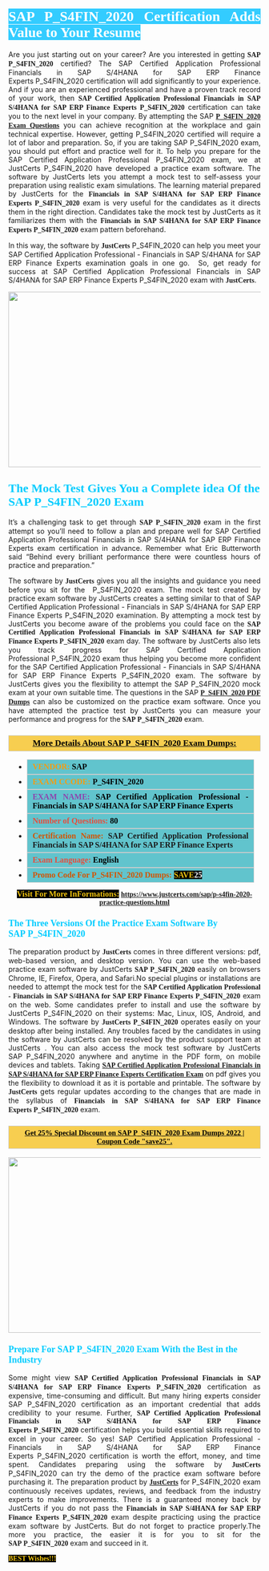 <h1 style="text-align: justify;"><span style="color:#ffffff;"><span style="font-family:Georgia,serif;"><strong><span style="background-color:#33ccff;">SAP P_S4FIN_2020 Certification Adds Value to Your Resume</span></strong></span></span></h1>

<p style="text-align: justify;">Are you just starting out on your career? Are you interested in getting<span style="font-family:Georgia,serif;"><strong> SAP P_S4FIN_2020</strong></span> certified? The SAP Certified Application Professional Financials in SAP S/4HANA for SAP ERP Finance Experts P_S4FIN_2020 certification will add significantly to your experience. And if you are an experienced professional and have a proven track record of your work, then <span style="font-family:Georgia,serif;"><strong>SAP Certified Application Professional Financials in SAP S/4HANA for SAP ERP Finance Experts P_S4FIN_2020</strong></span> certification can take you to the next level in your company. By attempting the SAP <span style="font-family:Georgia,serif;"><strong><a href="https://www.justcerts.com/sap/p-s4fin-2020-practice-questions.html">P_S4FIN_2020 Exam Questions</a></strong></span> you can achieve recognition at the workplace and gain technical expertise. However, getting P_S4FIN_2020 certified will require a lot of labor and preparation. So, if you are taking SAP P_S4FIN_2020 exam, you should put effort and practice well for it. To help you prepare for the SAP Certified Application Professional P_S4FIN_2020 exam, we at JustCerts P_S4FIN_2020 have developed a practice exam software. The software by JustCerts lets you attempt a mock test to self-assess your preparation using realistic exam simulations. The learning material prepared by JustCerts for the <span style="font-family:Georgia,serif;"><strong>Financials in SAP S/4HANA for SAP ERP Finance Experts P_S4FIN_2020</strong></span> exam is very useful for the candidates as it directs them in the right direction. Candidates take the mock test by JustCerts as it familiarizes them with the <span style="font-family:Georgia,serif;"><strong>Financials in SAP S/4HANA for SAP ERP Finance Experts P_S4FIN_2020</strong></span> exam pattern beforehand.</p>

<p style="text-align: justify;">In this way, the software by <span style="font-size:14px;"><span style="font-family:Georgia,serif;"><strong>JustCerts</strong></span></span> P_S4FIN_2020 can help you meet your SAP Certified Application Professional - Financials in SAP S/4HANA for SAP ERP Finance Experts examination goals in one go.  So, get ready for success at SAP Certified Application Professional Financials in SAP S/4HANA for SAP ERP Finance Experts P_S4FIN_2020 exam with <span style="font-size:14px;"><span style="font-family:Georgia,serif;"><strong>JustCerts</strong></span></span>.</p>

<p style="text-align: center;"><a href="https://www.justcerts.com/sap/p-s4fin-2020-practice-questions.html"><img alt="" src="https://i.imgur.com/tWVNC2Y.jpg" style="width: 720px; height: 350px;" /></a></p>

<h2 style="margin-right:0in; margin-left:0in"><span style="color:#00ccff;"><span style="font-family:Georgia,serif;"><strong><span style="font-size:18pt">The Mock Test Gives You a Complete idea Of the SAP P_S4FIN_2020 Exam</span></strong></span></span></h2>

<p style="text-align: justify;">It’s a challenging task to get through <span style="font-family:Georgia,serif;"><strong>SAP P_S4FIN_2020 </strong></span>exam in the first attempt so you’ll need to follow a plan and prepare well for SAP Certified Application Professional Financials in SAP S/4HANA for SAP ERP Finance Experts exam certification in advance. Remember what Eric Butterworth said “Behind every brilliant performance there were countless hours of practice and preparation.”</p>

<p style="text-align: justify;">The software by <span style="font-size:14px;"><span style="font-family:Georgia,serif;"><strong>JustCerts</strong></span></span> gives you all the insights and guidance you need before you sit for the  P_S4FIN_2020 exam. The mock test created by practice exam software by JustCerts creates a setting similar to that of SAP Certified Application Professional - Financials in SAP S/4HANA for SAP ERP Finance Experts P_S4FIN_2020 examination. By attempting a mock test by JustCerts you become aware of the problems you could face on the <span style="font-family:Georgia,serif;"><strong>SAP Certified Application Professional Financials in SAP S/4HANA for SAP ERP Finance Experts P_S4FIN_2020</strong></span> exam day. The software by JustCerts also lets you track progress for SAP Certified Application Professional P_S4FIN_2020 exam thus helping you become more confident for the SAP Certified Application Professional - Financials in SAP S/4HANA for SAP ERP Finance Experts P_S4FIN_2020 exam. The software by JustCerts gives you the flexibility to attempt the SAP P_S4FIN_2020 mock exam at your own suitable time. The questions in the SAP <strong><span style="font-family:Georgia,serif;"><a href="https://www.justcerts.com/sap/p-s4fin-2020-practice-questions.html">P_S4FIN_2020 PDF Dumps</a></span></strong> can also be customized on the practice exam software. Once you have attempted the practice test by JustCerts you can measure your performance and progress for the <span style="font-family:Georgia,serif;"><strong>SAP P_S4FIN_2020</strong></span> exam.</p>

<h3 style="background: #f7ce50; border: 1px solid rgb(204, 204, 204); padding: 5px 10px; text-align: center;"><span style="font-family:Georgia,serif;"><u><u><span style="color:#000000;"><span style="font-size:11pt"><span style="line-height:normal"><b><span style="font-size:13.0pt"><span cambria="">More Details About SAP P_S4FIN_2020 Exam Dumps:</span></span></b></span></span></span></u></u></span></h3>

<ul>
	<li style="margin:0cm 10pt">
	<div style="background:#61c4cd; border: 1px solid rgb(204, 204, 204); padding: 5px 10px; text-align: justify;"><span style="font-family:Georgia,serif;"><span style="font-size:11pt"><span style="line-height:normal"><b><span style="font-size:12.0pt"><span new="" roman="" times=""><span style="color:#f39c12;">VENDOR:</span> <span style="color:#000000;">SAP</span></span></span></b></span></span></span></div>
	</li>
	<li style="margin:0cm 10pt">
	<div style="background: #61c4cd; border: 1px solid rgb(204, 204, 204); padding: 5px 10px; text-align: justify;"><span style="font-family:Georgia,serif;"><span style="font-size:11pt"><span style="line-height:normal"><b><span style="font-size:12.0pt"><span new="" roman="" times=""><span style="color:#f39c12;">EXAM CCODE:</span> <span style="color:#000000;">P_S4FIN_2020</span></span></span></b></span></span></span></div>
	</li>
	<li style="margin:0cm 10pt">
	<div style="background: #61c4cd; border: 1px solid rgb(204, 204, 204); padding: 5px 10px; text-align: justify;"><span style="font-family:Georgia,serif;"><span style="font-size:11pt"><span style="line-height:normal"><b><span style="font-size:12.0pt"><span new="" roman="" times=""><span style="color:#8e44ad;">EXAM NAME:</span> <span style="color:#000000;">SAP Certified Application Professional - Financials in SAP S/4HANA for SAP ERP Finance Experts</span></span></span></b></span></span></span></div>
	</li>
	<li style="margin:0cm 10pt">
	<div style="background: #61c4cd; border: 1px solid rgb(204, 204, 204); padding: 5px 10px;"><span style="font-family:Georgia,serif;"><span style="font-size:11pt"><span style="line-height:normal"><b><span style="font-size:12.0pt"><span new="" roman="" times=""><span style="color:#e74c3c;">Number of Questions:</span><span style="color:#000000;"><span style="color:#f1c40f;"> </span>80</span></span></span></b></span></span></span></div>
	</li>
	<li style="margin:0cm 10pt">
	<div style="background: #61c4cd; border: 1px solid rgb(204, 204, 204); padding: 5px 10px; text-align: justify;"><span style="font-family:Georgia,serif;"><span style="font-size:11pt"><span style="line-height:normal"><b><span style="font-size:12.0pt"><span new="" roman="" times=""><span style="color:#d35400;">Certification Name:</span> SAP Certified Application Professional Financials in SAP S/4HANA for SAP ERP Finance Experts</span></span></b></span></span></span></div>
	</li>
	<li style="margin:0cm 10pt">
	<div style="background: #61c4cd; border: 1px solid rgb(204, 204, 204); padding: 5px 10px; text-align: justify;"><span style="font-family:Georgia,serif;"><span style="font-size:11pt"><span style="line-height:normal"><b><span style="font-size:12.0pt"><span new="" roman="" times=""><span style="color:#e74c3c;">Exam Language:</span> <span style="color:#000000;">English</span></span></span></b></span></span></span></div>
	</li>
	<li style="margin:0cm 10pt">
	<div style="background: #61c4cd; border: 1px solid rgb(204, 204, 204); padding: 5px 10px;"><span style="font-family:Georgia,serif;"><span style="font-size:11pt"><span style="line-height:normal"><b><span style="font-size:12.0pt"><span new="" roman="" times=""><span style="color:#d35400;">Promo Code For P_S4FIN_2020 Dumps:</span><span style="color:#f1c40f;"> <span style="background-color:#000000;">SAVE</span></span><span style="color:#ffffff;"><span style="background-color:#000000;">25</span></span></span></span></b></span></span></span></div>
	</li>
</ul>

<p style="text-align: center;"><span style="font-family:Georgia,serif;"><strong><span style="font-size:16px;"><span style="color:#f1c40f;"><span style="background-color:#000000;">Visit For More InFormations:</span></span></span> <a href="https://www.justcerts.com/sap/p-s4fin-2020-practice-questions.html">https://www.justcerts.com/sap/p-s4fin-2020-practice-questions.html</a></strong></span></p>

<h3 style="margin-right:0in; margin-left:0in"><span style="color:#00ccff;"><span style="font-family:Georgia,serif;"><strong><span style="font-size:13.5pt">The Three Versions Of the Practice Exam Software By SAP P_S4FIN_2020</span></strong></span></span></h3>

<p style="text-align: justify;">The preparation product by <span style="font-size:14px;"><span style="font-family:Georgia,serif;"><strong>JustCerts</strong></span></span> comes in three different versions: pdf, web-based version, and desktop version. You can use the web-based practice exam software by JustCerts <span style="font-family:Georgia,serif;"><strong>SAP P_S4FIN_2020</strong></span> easily on browsers Chrome, IE, Firefox, Opera, and Safari.No special plugins or installations are needed to attempt the mock test for the <span style="font-family:Georgia,serif;"><strong>SAP Certified Application Professional - Financials in SAP S/4HANA for SAP ERP Finance Experts P_S4FIN_2020</strong></span> exam on the web. Some candidates prefer to install and use the software by JustCerts P_S4FIN_2020 on their systems: Mac, Linux, IOS, Android, and Windows. The software by <span style="font-family:Georgia,serif;"><strong>JustCerts P_S4FIN_2020</strong></span> operates easily on your desktop after being installed. Any troubles faced by the candidates in using the software by JustCerts can be resolved by the product support team at JustCerts . You can also access the mock test software by JustCerts SAP P_S4FIN_2020 anywhere and anytime in the PDF form, on mobile devices and tablets. Taking <a href="https://www.justcerts.com/sap/sap-certified-application-professional-certification-exams.html"><span style="font-family:Georgia,serif;"><strong>SAP Certified Application Professional Financials in SAP S/4HANA for SAP ERP Finance Experts Certification Exam</strong></span></a> on pdf gives you the flexibility to download it as it is portable and printable. The software by <span style="font-size:14px;"><span style="font-family:Georgia,serif;"><strong>JustCerts</strong></span></span> gets regular updates according to the changes that are made in the syllabus of <span style="font-family:Georgia,serif;"><strong>Financials in SAP S/4HANA for SAP ERP Finance Experts P_S4FIN_2020</strong></span> exam.</p>

<h3 style="background: rgb(247, 206, 80); border: 1px solid rgb(204, 204, 204); padding: 5px 10px; text-align: center;"><span style="font-family:Georgia,serif;"><u><span style="color:#000000;"><span style="font-size:11pt;"><span style="line-height:normal;"><b><span cambria="">Get 25% Special Discount on SAP P_S4FIN_2020 Exam Dumps 2022 | Coupon Code "save25".</span></b></span></span></span></u></span></h3>

<p style="text-align: center;"><a href="https://www.justcerts.com/sap/p-s4fin-2020-practice-questions.html"><img alt="" src="https://i.imgur.com/fQyYzMS.jpg" style="width: 720px; height: 350px;" /></a></p>

<h3 style="margin-right:0in; margin-left:0in"><span style="color:#00ccff;"><span style="font-family:Georgia,serif;"><strong><span style="font-size:13.5pt">Prepare For SAP P_S4FIN_2020 Exam With the Best in the Industry</span></strong></span></span></h3>

<p style="text-align: justify;">Some might view <span style="font-family:Georgia,serif;"><strong>SAP Certified Application Professional Financials in SAP S/4HANA for SAP ERP Finance Experts P_S4FIN_2020</strong></span> certification as expensive, time-consuming and difficult. But many hiring experts consider SAP P_S4FIN_2020 certification as an important credential that adds credibility to your resume. Further, <span style="font-family:Georgia,serif;"><strong>SAP Certified Application Professional Financials in SAP S/4HANA for SAP ERP Finance Experts P_S4FIN_2020</strong></span> certification helps you build essential skills required to excel in your career. So yes! SAP Certified Application Professional - Financials in SAP S/4HANA for SAP ERP Finance Experts P_S4FIN_2020 certification is worth the effort, money, and time spent. Candidates preparing using the software by <span style="font-size:14px;"><span style="font-family:Georgia,serif;"><strong>JustCerts</strong></span></span> P_S4FIN_2020 can try the demo of the practice exam software before purchasing it. The preparation product by <a href="https://www.justcerts.com/"><span style="font-size:14px;"><span style="font-family:Georgia,serif;"><strong>JustCerts</strong></span></span></a> for P_S4FIN_2020 exam continuously receives updates, reviews, and feedback from the industry experts to make improvements. There is a guaranteed money back by JustCerts if you do not pass the <span style="font-family:Georgia,serif;"><strong>Financials in SAP S/4HANA for SAP ERP Finance Experts P_S4FIN_2020</strong></span> exam despite practicing using the practice exam software by JustCerts. But do not forget to practice properly.The more you practice, the easier it is for you to sit for the <span style="font-family:Georgia,serif;"><strong>SAP P_S4FIN_2020</strong></span> exam and succeed in it.</p>

<p style="text-align: justify;"><span style="color:#f1c40f;"><span style="font-size:14px;"><span style="font-family:Georgia,serif;"><strong><span style="background-color:#000000;">BEST Wishes!!!</span></strong></span></span></span></p>
